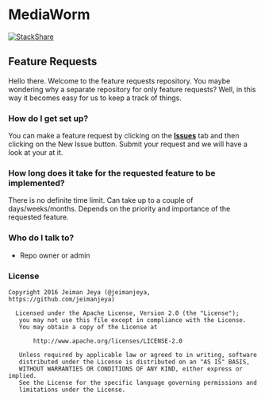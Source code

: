 # MediaWorm #
[![StackShare](http://img.shields.io/badge/tech-stack-0690fa.svg?style=flat)](http://stackshare.io/jeimanjeya/mediaworm)
## Feature Requests ##
Hello there. Welcome to the feature requests repository. You maybe wondering why a separate repository for only feature requests? Well, in this way it becomes easy for us to keep a track of things. 

### How do I get set up? ###
You can make a feature request by clicking on the **[Issues](https://github.com/mediaworm/feature-requests/issues)** tab and then clicking on the New Issue button. Submit your request and we will have a look at your at it. 

### How long does it take for the requested feature to be implemented? ###
There is no definite time limit. Can take up to a couple of days/weeks/months. Depends on the priority and importance of the requested feature.

### Who do I talk to? ###

* Repo owner or admin

### License ###

```
Copyright 2016 Jeiman Jeya (@jeimanjeya, https://github.com/jeimanjeya)
  
  Licensed under the Apache License, Version 2.0 (the "License");
   you may not use this file except in compliance with the License.
   You may obtain a copy of the License at

       http://www.apache.org/licenses/LICENSE-2.0

   Unless required by applicable law or agreed to in writing, software
   distributed under the License is distributed on an "AS IS" BASIS,
   WITHOUT WARRANTIES OR CONDITIONS OF ANY KIND, either express or implied.
   See the License for the specific language governing permissions and
   limitations under the License.
```
